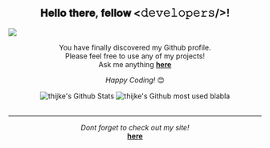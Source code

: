 <div align="center">
<h2> 𝐇𝐞𝐥𝐥𝐨 𝐭𝐡𝐞𝐫𝐞, 𝐟𝐞𝐥𝐥𝐨𝐰 <𝚍𝚎𝚟𝚎𝚕𝚘𝚙𝚎𝚛𝚜/>!</h2>
</div>

![](https://komarev.com/ghpvc/?username=thijke)

<div align="center" width="50">

</div>

<div align="center">

You have finally discovered my Github profile. <br>
Please feel free to use any of my projects!<br>
Ask me anything <a href="https://discord.com/invite/cEpDqadpKu"><b>here</b></a><br>

<i>Happy Coding!</i> 😊

</div>

<div align="center">

<img align="center" src="https://github-readme-stats.vercel.app/api?username=thijke&include_all_commits=true&count_private=true&show_icons=true&line_height=20&title_color=7A7ADB&icon_color=2234AE&text_color=D3D3D3&bg_color=0,000000,130F40" alt="thijke's Github Stats">
 <img align="center" src="https://github-readme-stats.vercel.app/api/top-langs/?username=Thijke&hide=TeX&layout=compact&theme=radical" alt="thijke's Github most used blabla">


</br>
</br>

---

<i>Dont forget to check out my site!</i><br>
<a href="https://thijke.nl"><b>here</b></a><br>

</div>
